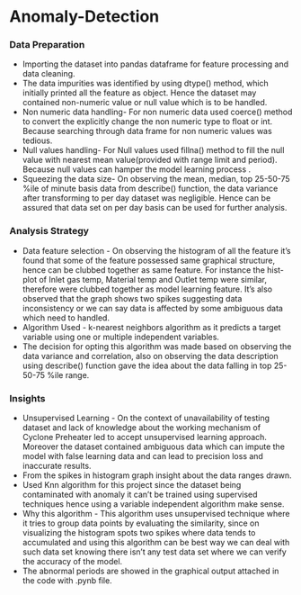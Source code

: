 # Anomaly-Detection

### Data Preparation

* Importing the dataset into pandas dataframe for feature processing and data cleaning.
* The data impurities was identified by using dtype() method, which initially printed all the feature as object. Hence the dataset may contained non-numeric value or null value which is to be handled.
* Non numeric data handling- For non numeric data used coerce() method to convert the explicitly change the non numeric type to float or int. Because searching through data frame for non numeric values was tedious.
* Null values handling- For Null values used fillna() method to fill the null value with nearest mean value(provided with range limit and period). Because null values can hamper the model learning process .
* Squeezing the data size- On observing the mean, median, top 25-50-75 %ile of minute basis data from describe() function, the data variance after transforming to per day dataset was negligible. Hence can be assured that data set on per day basis can be used for further analysis.

### Analysis Strategy

* Data feature selection - On observing the histogram of all the feature it’s found that some of the feature possessed same graphical structure, hence can be clubbed together as same feature. For instance the hist-plot of Inlet gas temp, Material temp and Outlet temp were similar, therefore were clubbed together as model learning feature. It’s also observed that the graph shows two spikes suggesting data inconsistency or we can say data is affected by some ambiguous data which need to handled. 
* Algorithm Used - k-nearest neighbors algorithm as it predicts a target variable using one or multiple independent variables.
* The decision for opting this algorithm was made based on observing the data variance and correlation, also on observing the data description using describe() function gave the idea about the data falling in top 25-50-75 %ile range.

### Insights

* Unsupervised Learning - On the context of unavailability of testing dataset and lack of knowledge about the working mechanism of Cyclone Preheater led to accept unsupervised learning approach. Moreover the dataset contained ambiguous data which can impute the model with false learning data and can lead to precision loss and inaccurate results.
* From the spikes in histogram graph insight about the data ranges drawn.
* Used Knn algorithm for this project since the dataset being contaminated with anomaly it can’t be trained using supervised techniques hence using a variable independent algorithm make sense.
* Why this algorithm - This algorithm uses unsupervised technique where it tries to group data points by evaluating the similarity, since on visualizing the histogram spots two spikes where data tends to accumulated and using this algorithm can be best way we can deal with such data set knowing there isn’t any test data set where we can verify the accuracy of the model.
* The abnormal periods are showed in the graphical output attached in the code with .pynb file.


